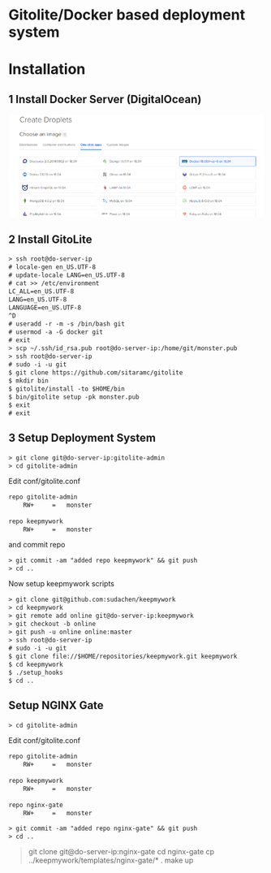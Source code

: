# Gitolite/Docker based deployment system


# Installation

## 1 Install Docker Server (DigitalOcean)

![](doc/img/do-docker.png)

## 2 Install GitoLite

```
> ssh root@do-server-ip
# locale-gen en_US.UTF-8
# update-locale LANG=en_US.UTF-8
# cat >> /etc/environment 
LC_ALL=en_US.UTF-8
LANG=en_US.UTF-8 
LANGUAGE=en_US.UTF-8 
^D
# useradd -r -m -s /bin/bash git
# usermod -a -G docker git
# exit
> scp ~/.ssh/id_rsa.pub root@do-server-ip:/home/git/monster.pub
> ssh root@do-server-ip
# sudo -i -u git
$ git clone https://github.com/sitaramc/gitolite
$ mkdir bin
$ gitolite/install -to $HOME/bin
$ bin/gitolite setup -pk monster.pub
$ exit
# exit
```

## 3 Setup Deployment System

```
> git clone git@do-server-ip:gitolite-admin
> cd gitolite-admin
```

Edit conf/gitolite.conf
```
repo gitolite-admin
    RW+     =   monster

repo keepmywork
    RW+     =   monster
```

and commit repo

```
> git commit -am "added repo keepmywork" && git push
> cd ..
```

Now setup keepmywork scripts

```
> git clone git@github.com:sudachen/keepmywork
> cd keepmywork
> git remote add online git@do-server-ip:keepmywork
> git checkout -b online
> git push -u online online:master
> ssh root@do-server-ip
# sudo -i -u git
$ git clone file://$HOME/repositories/keepmywork.git keepmywork
$ cd keepmywork
$ ./setup_hooks
$ cd ..
```

## Setup NGINX Gate

```
> cd gitolite-admin
```

Edit conf/gitolite.conf
```
repo gitolite-admin
    RW+     =   monster

repo keepmywork
    RW+     =   monster

repo nginx-gate
    RW+     =   monster
```

```
> git commit -am "added repo nginx-gate" && git push
> cd ..
```

> git clone git@do-server-ip:nginx-gate
> cd nginx-gate
> cp ../keepmywork/templates/nginx-gate/* .
> make up

